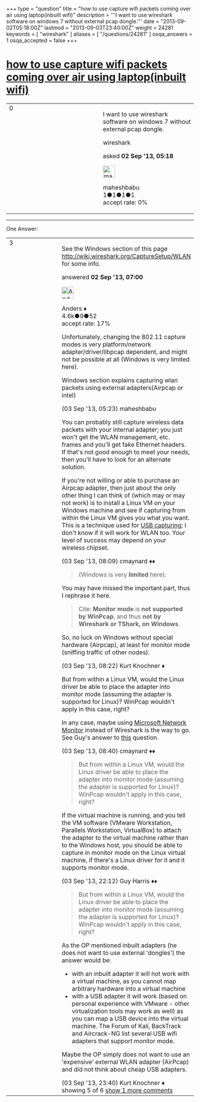 +++
type = "question"
title = "how to use capture wifi packets coming over air using laptop(inbuilt wifi)"
description = '''I want to use wireshark software on windows 7 without external pcap dongle.'''
date = "2013-09-02T05:18:00Z"
lastmod = "2013-09-03T23:40:00Z"
weight = 24281
keywords = [ "wireshark" ]
aliases = [ "/questions/24281" ]
osqa_answers = 1
osqa_accepted = false
+++

<div class="headNormal">

# [how to use capture wifi packets coming over air using laptop(inbuilt wifi)](/questions/24281/how-to-use-capture-wifi-packets-coming-over-air-using-laptopinbuilt-wifi)

</div>

<div id="main-body">

<div id="askform">

<table id="question-table" style="width:100%;"><colgroup><col style="width: 50%" /><col style="width: 50%" /></colgroup><tbody><tr class="odd"><td style="width: 30px; vertical-align: top"><div class="vote-buttons"><span id="post-24281-upvote" class="ajax-command post-vote up" rel="nofollow" title="I like this post (click again to cancel)"> </span><div id="post-24281-score" class="post-score" title="current number of votes">0</div><span id="post-24281-downvote" class="ajax-command post-vote down" rel="nofollow" title="I dont like this post (click again to cancel)"> </span> <span id="favorite-mark" class="ajax-command favorite-mark" rel="nofollow" title="mark/unmark this question as favorite (click again to cancel)"> </span><div id="favorite-count" class="favorite-count"></div></div></td><td><div id="item-right"><div class="question-body"><p>I want to use wireshark software on windows 7 without external pcap dongle.</p></div><div id="question-tags" class="tags-container tags"><span class="post-tag tag-link-wireshark" rel="tag" title="see questions tagged &#39;wireshark&#39;">wireshark</span></div><div id="question-controls" class="post-controls"></div><div class="post-update-info-container"><div class="post-update-info post-update-info-user"><p>asked <strong>02 Sep '13, 05:18</strong></p><img src="https://secure.gravatar.com/avatar/634de624016a65c5bce28ae7f3a9bfdd?s=32&amp;d=identicon&amp;r=g" class="gravatar" width="32" height="32" alt="maheshbabu&#39;s gravatar image" /><p><span>maheshbabu</span><br />
<span class="score" title="1 reputation points">1</span><span title="1 badges"><span class="badge1">●</span><span class="badgecount">1</span></span><span title="1 badges"><span class="silver">●</span><span class="badgecount">1</span></span><span title="1 badges"><span class="bronze">●</span><span class="badgecount">1</span></span><br />
<span class="accept_rate" title="Rate of the user&#39;s accepted answers">accept rate:</span> <span title="maheshbabu has no accepted answers">0%</span></p></div></div><div id="comments-container-24281" class="comments-container"></div><div id="comment-tools-24281" class="comment-tools"></div><div class="clear"></div><div id="comment-24281-form-container" class="comment-form-container"></div><div class="clear"></div></div></td></tr></tbody></table>

------------------------------------------------------------------------

<div class="tabBar">

<span id="sort-top"></span>

<div class="headQuestions">

One Answer:

</div>

</div>

<span id="24282"></span>

<div id="answer-container-24282" class="answer">

<table style="width:100%;"><colgroup><col style="width: 50%" /><col style="width: 50%" /></colgroup><tbody><tr class="odd"><td style="width: 30px; vertical-align: top"><div class="vote-buttons"><span id="post-24282-upvote" class="ajax-command post-vote up" rel="nofollow" title="I like this post (click again to cancel)"> </span><div id="post-24282-score" class="post-score" title="current number of votes">3</div><span id="post-24282-downvote" class="ajax-command post-vote down" rel="nofollow" title="I dont like this post (click again to cancel)"> </span></div></td><td><div class="item-right"><div class="answer-body"><p>See the Windows section of this page <a href="http://wiki.wireshark.org/CaptureSetup/WLAN">http://wiki.wireshark.org/CaptureSetup/WLAN</a> for some info.</p></div><div class="answer-controls post-controls"></div><div class="post-update-info-container"><div class="post-update-info post-update-info-user"><p>answered <strong>02 Sep '13, 07:00</strong></p><img src="https://secure.gravatar.com/avatar/2d3d425a7a829209431fb38d326b53af?s=32&amp;d=identicon&amp;r=g" class="gravatar" width="32" height="32" alt="Anders&#39;s gravatar image" /><p><span>Anders ♦</span><br />
<span class="score" title="4578 reputation points"><span>4.6k</span></span><span title="9 badges"><span class="silver">●</span><span class="badgecount">9</span></span><span title="52 badges"><span class="bronze">●</span><span class="badgecount">52</span></span><br />
<span class="accept_rate" title="Rate of the user&#39;s accepted answers">accept rate:</span> <span title="Anders has 56 accepted answers">17%</span></p></div></div><div id="comments-container-24282" class="comments-container"><span id="24303"></span><div id="comment-24303" class="comment"><div id="post-24303-score" class="comment-score"></div><div class="comment-text"><p>Unfortunately, changing the 802.11 capture modes is very platform/network adapter/driver/libpcap dependent, and might not be possible at all (Windows is very limited here).</p><p>Windows section explains capturing wlan packets using external adapters(Airpcap or intel)</p></div><div id="comment-24303-info" class="comment-info"><span class="comment-age">(03 Sep '13, 05:23)</span> <span class="comment-user userinfo">maheshbabu</span></div></div><span id="24311"></span><div id="comment-24311" class="comment"><div id="post-24311-score" class="comment-score"></div><div class="comment-text"><p>You can probably still capture wireless data packets with your internal adapter; you just won't get the WLAN management, etc. frames and you'll get fake Ethernet headers. If that's not good enough to meet your needs, then you'll have to look for an alternate solution.</p><p>If you're not willing or able to purchase an Airpcap adapter, then just about the only other thing I can think of (which may or may not work) is to install a Linux VM on your Windows machine and see if capturing from within the Linux VM gives you what you want. This is a technique used for <a href="http://wiki.wireshark.org/CaptureSetup/USB">USB capturing</a>; I don't know if it will work for WLAN too. Your level of success may depend on your wireless chipset.</p></div><div id="comment-24311-info" class="comment-info"><span class="comment-age">(03 Sep '13, 08:09)</span> <span class="comment-user userinfo">cmaynard ♦♦</span></div></div><span id="24312"></span><div id="comment-24312" class="comment"><div id="post-24312-score" class="comment-score"></div><div class="comment-text"><blockquote><p>(Windows is very <strong>limited</strong> here).</p></blockquote><p>You may have missed the important part, thus I rephrase it here.</p><blockquote><p>Cite: <strong>Monitor mode</strong> is <strong>not supported by WinPcap</strong>, and thus <strong>not by Wireshark or TShark, on Windows</strong>.</p></blockquote><p>So, no luck on Windows without special hardware (Airpcap), at least for monitor mode (sniffing traffic of other nodes).</p></div><div id="comment-24312-info" class="comment-info"><span class="comment-age">(03 Sep '13, 08:22)</span> <span class="comment-user userinfo">Kurt Knochner ♦</span></div></div><span id="24313"></span><div id="comment-24313" class="comment"><div id="post-24313-score" class="comment-score"></div><div class="comment-text"><p>But from within a Linux VM, would the Linux driver be able to place the adapter into monitor mode (assuming the adapter is supported for Linux)? WinPcap wouldn't apply in this case, right?</p><p>In any case, maybe using <a href="http://blogs.technet.com/b/netmon/">Microsoft Network Monitor</a> instead of Wireshark is the way to go. See Guy's answer to <a href="http://ask.wireshark.org/questions/2702/monitor-mode-problem">this</a> question.</p></div><div id="comment-24313-info" class="comment-info"><span class="comment-age">(03 Sep '13, 08:40)</span> <span class="comment-user userinfo">cmaynard ♦♦</span></div></div><span id="24326"></span><div id="comment-24326" class="comment"><div id="post-24326-score" class="comment-score"></div><div class="comment-text"><blockquote><p>But from within a Linux VM, would the Linux driver be able to place the adapter into monitor mode (assuming the adapter is supported for Linux)? WinPcap wouldn't apply in this case, right?</p></blockquote><p>If the virtual machine is running, and you tell the VM software (VMware Workstation, Parallels Workstation, VirtualBox) to attach the adapter to the virtual machine rather than to the Windows host, you should be able to capture in monitor mode on the Linux virtual machine, if there's a Linux driver for it and it supports monitor mode.</p></div><div id="comment-24326-info" class="comment-info"><span class="comment-age">(03 Sep '13, 22:12)</span> <span class="comment-user userinfo">Guy Harris ♦♦</span></div></div><span id="24328"></span><div id="comment-24328" class="comment not_top_scorer"><div id="post-24328-score" class="comment-score"></div><div class="comment-text"><blockquote><p>But from within a Linux VM, would the Linux driver be able to place the adapter into monitor mode (assuming the adapter is supported for Linux)? WinPcap wouldn't apply in this case, right?</p></blockquote><p>As the OP mentioned inbuilt adapters (he does not want to use external 'dongles') the answer would be:</p><ul><li>with an inbuilt adapter it will not work with a virtual machine, as you cannot map arbitrary hardware into a virtual machine</li><li>with a USB adapter it will work (based on personal experience with VMware - other virtualization tools may work as well) as you can map a USB device into the virtual machine. The Forum of Kali, BackTrack and Aircrack-NG list several USB wifi adapters that support monitor mode.</li></ul><p>Maybe the OP simply does not want to use an 'expensive' external WLAN adapter (AirPcap) and did not think about cheap USB adapters.</p></div><div id="comment-24328-info" class="comment-info"><span class="comment-age">(03 Sep '13, 23:40)</span> <span class="comment-user userinfo">Kurt Knochner ♦</span></div></div></div><div id="comment-tools-24282" class="comment-tools"><span class="comments-showing"> showing 5 of 6 </span> <a href="#" class="show-all-comments-link">show 1 more comments</a></div><div class="clear"></div><div id="comment-24282-form-container" class="comment-form-container"></div><div class="clear"></div></div></td></tr></tbody></table>

</div>

<div class="paginator-container-left">

</div>

</div>

</div>

